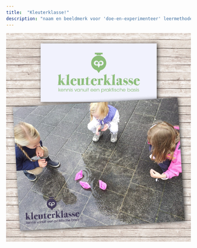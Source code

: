 ```yaml
---
title:  "Kleuterklasse!"
description: "naam en beeldmerk voor 'doe-en-experimenteer' leermethode voor jonge kinderen"
---
```


![Actie](images/work/Kleuterklasse_site.png)